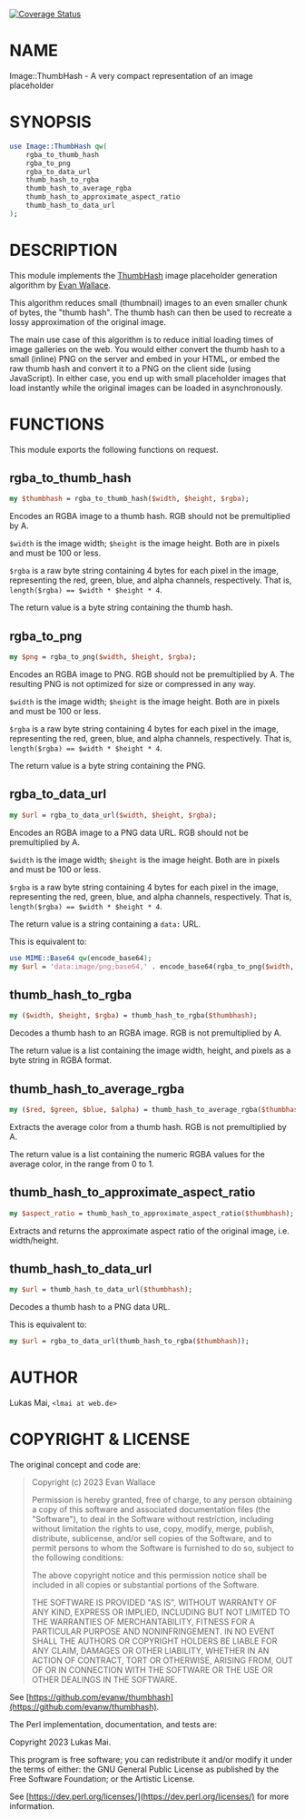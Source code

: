 [![Coverage Status](https://coveralls.io/repos/github/mauke/Image-ThumbHash/badge.svg?branch=main)](https://coveralls.io/github/mauke/Image-ThumbHash?branch=main)

# NAME

Image::ThumbHash - A very compact representation of an image placeholder

# SYNOPSIS

```perl
use Image::ThumbHash qw(
    rgba_to_thumb_hash
    rgba_to_png
    rgba_to_data_url
    thumb_hash_to_rgba
    thumb_hash_to_average_rgba
    thumb_hash_to_approximate_aspect_ratio
    thumb_hash_to_data_url
);
```

# DESCRIPTION

This module implements the [ThumbHash](https://evanw.github.io/thumbhash/)
image placeholder generation algorithm by
[Evan Wallace](https://madebyevan.com/).

This algorithm reduces small (thumbnail) images to an even smaller chunk of
bytes, the "thumb hash". The thumb hash can then be used to recreate a lossy
approximation of the original image.

The main use case of this algorithm is to reduce initial loading times of image
galleries on the web. You would either convert the thumb hash to a small
(inline) PNG on the server and embed in your HTML, or embed the raw thumb hash
and convert it to a PNG on the client side (using JavaScript). In either case,
you end up with small placeholder images that load instantly while the original
images can be loaded in asynchronously.

# FUNCTIONS

This module exports the following functions on request.

## rgba\_to\_thumb\_hash

```perl
my $thumbhash = rgba_to_thumb_hash($width, $height, $rgba);
```

Encodes an RGBA image to a thumb hash. RGB should not be premultiplied by A.

`$width` is the image width; `$height` is the image height. Both are in
pixels and must be 100 or less.

`$rgba` is a raw byte string containing 4 bytes for each pixel in the image,
representing the red, green, blue, and alpha channels, respectively. That is,
`length($rgba) == $width * $height * 4`.

The return value is a byte string containing the thumb hash.

## rgba\_to\_png

```perl
my $png = rgba_to_png($width, $height, $rgba);
```

Encodes an RGBA image to PNG. RGB should not be premultiplied by A. The
resulting PNG is not optimized for size or compressed in any way.

`$width` is the image width; `$height` is the image height. Both are in
pixels and must be 100 or less.

`$rgba` is a raw byte string containing 4 bytes for each pixel in the image,
representing the red, green, blue, and alpha channels, respectively. That is,
`length($rgba) == $width * $height * 4`.

The return value is a byte string containing the PNG.

## rgba\_to\_data\_url

```perl
my $url = rgba_to_data_url($width, $height, $rgba);
```

Encodes an RGBA image to a PNG data URL. RGB should not be premultiplied by A.

`$width` is the image width; `$height` is the image height. Both are in
pixels and must be 100 or less.

`$rgba` is a raw byte string containing 4 bytes for each pixel in the image,
representing the red, green, blue, and alpha channels, respectively. That is,
`length($rgba) == $width * $height * 4`.

The return value is a string containing a `data:` URL.

This is equivalent to:

```perl
use MIME::Base64 qw(encode_base64);
my $url = 'data:image/png;base64,' . encode_base64(rgba_to_png($width, $height, $rgba), "");
```

## thumb\_hash\_to\_rgba

```perl
my ($width, $height, $rgba) = thumb_hash_to_rgba($thumbhash);
```

Decodes a thumb hash to an RGBA image. RGB is not premultiplied by A.

The return value is a list containing the image width, height, and pixels as a
byte string in RGBA format.

## thumb\_hash\_to\_average\_rgba

```perl
my ($red, $green, $blue, $alpha) = thumb_hash_to_average_rgba($thumbhash);
```

Extracts the average color from a thumb hash. RGB is not premultiplied by A.

The return value is a list containing the numeric RGBA values for the average
color, in the range from 0 to 1.

## thumb\_hash\_to\_approximate\_aspect\_ratio

```perl
my $aspect_ratio = thumb_hash_to_approximate_aspect_ratio($thumbhash);
```

Extracts and returns the approximate aspect ratio of the original image, i.e.
width/height.

## thumb\_hash\_to\_data\_url

```perl
my $url = thumb_hash_to_data_url($thumbhash);
```

Decodes a thumb hash to a PNG data URL.

This is equivalent to:

```perl
my $url = rgba_to_data_url(thumb_hash_to_rgba($thumbhash));
```

# AUTHOR

Lukas Mai, `<lmai at web.de>`

# COPYRIGHT & LICENSE

The original concept and code are:

> Copyright (c) 2023 Evan Wallace
>
> Permission is hereby granted, free of charge, to any person obtaining a copy of
> this software and associated documentation files (the "Software"), to deal in
> the Software without restriction, including without limitation the rights to
> use, copy, modify, merge, publish, distribute, sublicense, and/or sell copies
> of the Software, and to permit persons to whom the Software is furnished to do
> so, subject to the following conditions:
>
> The above copyright notice and this permission notice shall be included in all
> copies or substantial portions of the Software.
>
> THE SOFTWARE IS PROVIDED "AS IS", WITHOUT WARRANTY OF ANY KIND, EXPRESS OR
> IMPLIED, INCLUDING BUT NOT LIMITED TO THE WARRANTIES OF MERCHANTABILITY,
> FITNESS FOR A PARTICULAR PURPOSE AND NONINFRINGEMENT. IN NO EVENT SHALL THE
> AUTHORS OR COPYRIGHT HOLDERS BE LIABLE FOR ANY CLAIM, DAMAGES OR OTHER
> LIABILITY, WHETHER IN AN ACTION OF CONTRACT, TORT OR OTHERWISE, ARISING FROM,
> OUT OF OR IN CONNECTION WITH THE SOFTWARE OR THE USE OR OTHER DEALINGS IN THE
> SOFTWARE.

See [https://github.com/evanw/thumbhash](https://github.com/evanw/thumbhash).

The Perl implementation, documentation, and tests are:

Copyright 2023 Lukas Mai.

This program is free software; you can redistribute it and/or modify it
under the terms of either: the GNU General Public License as published
by the Free Software Foundation; or the Artistic License.

See [https://dev.perl.org/licenses/](https://dev.perl.org/licenses/) for more information.
